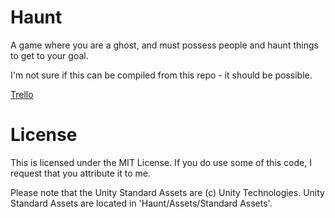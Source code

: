 # Haunt
A game where you are a ghost, and must possess people and haunt things to get to your goal.

I'm not sure if this can be compiled from this repo - it should be possible.

[Trello](https://trello.com/b/OdL4XRwE/haunt-game)

# License

This is licensed under the MIT License. If you do use some of this code, I request that you attribute it to me.

Please note that the Unity Standard Assets are (c) Unity Technologies. Unity Standard Assets are located in 'Haunt/Assets/Standard Assets'.
